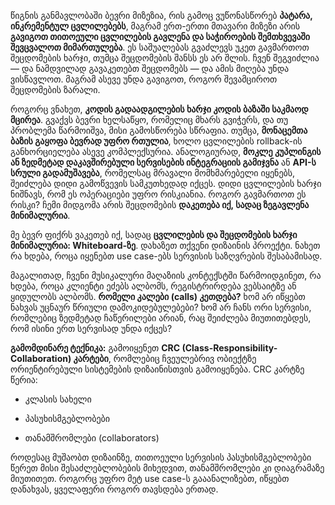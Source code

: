 წიგნის განმავლობაში ბევრი მიზეზია, რის გამოც ვუწონასწორებ **პატარა, ინკრემენტულ ცვლილებებს**, მაგრამ ერთ-ერთი მთავარი მიზეზი არის **გავიგოთ თითოეული ცვლილების გავლენა და საჭიროების შემთხვევაში შევცვალოთ მიმართულება**. ეს საშუალებას გვაძლევს უკეთ გავმართოთ შეცდომების ხარჯი, თუმცა შეცდომების შანსს ეს არ შლის. ჩვენ შეგვიძლია — და ნამდვილად გავაკეთებთ შეცდომებს — და ამის მიღება უნდა ვისწავლოთ. მაგრამ ასევე უნდა გავიგოთ, როგორ შევამციროთ შეცდომების ზარალი.

როგორც ვნახეთ, **კოდის გადაადგილების ხარჯი კოდის ბაზაში საკმაოდ მცირეა**. გვაქვს ბევრი ხელსაწყო, რომელიც მხარს გვიჭერს, და თუ პრობლემა წარმოიშვა, მისი გამოსწორება სწრაფია. თუმცა, **მონაცემთა ბაზის გაყოფა ბევრად უფრო რთულია**, ხოლო ცვლილების rollback-ის განხორციელება ასევე კომპლექსურია. ანალოგიურად, **მოკლე კუპლინგის ან ზედმეტად დაკავშირებული სერვისების ინტეგრაციის გამიჯვნა** ან **API-ს სრული გადამუშავება**, რომელსაც მრავალი მომხმარებელი იყენებს, შეიძლება დიდი გამოწვევის სამკუთხედად იქცეს. დიდი ცვლილების ხარჯი ნიშნავს, რომ ეს ოპერაციები უფრო რისკიანია. როგორ გავმართოთ ეს რისკი? ჩემი მიდგომა არის შეცდომების **დაკეთება იქ, სადაც ზეგავლენა მინიმალურია**.

მე ბევრ ფიქრს ვაკეთებ იქ, სადაც **ცვლილების და შეცდომების ხარჯი მინიმალურია: Whiteboard-ზე**. დახაზეთ თქვენი დიზაინის პროექტი. ნახეთ რა ხდება, როცა იყენებთ use case-ებს სერვისის საზღვრების შესაბამისად.

მაგალითად, ჩვენი მუსიკალური მაღაზიის კონტექსტში წარმოიდგინეთ, რა ხდება, როცა კლიენტი ეძებს ალბომს, რეგისტრირდება ვებსაიტზე ან ყიდულობს ალბომს. **რომელი კალები (calls) კეთდება?** ხომ არ იწყებთ ნახვას უცნაურ წრიული დამოკიდებულებები? ხომ არ ჩანს ორი სერვისი, რომლებიც ზედმეტად ჩაწერილები არიან, რაც შეიძლება მიუთითებდეს, რომ ისინი ერთ სერვისად უნდა იქცეს?

**გამომდინარე ტექნიკა:** გამოიყენეთ **CRC (Class-Responsibility-Collaboration) კარტები**, რომლებიც ჩვეულებრივ ობიექტზე ორიენტირებული სისტემების დიზაინისთვის გამოიყენება. CRC კარტზე წერია:

- კლასის სახელი
    
- პასუხისმგებლობები
    
- თანამშრომლები (collaborators)
    

როდესაც მუშაობთ დიზაინზე, თითოეული სერვისის პასუხისმგებლობები წერეთ მისი შესაძლებლობების მიხედვით, თანამშრომლები კი დიაგრამაზე მიუთითეთ. როგორც უფრო მეტ use case-ს გააანალიზებთ, იწყებთ დანახვას, ყველაფერი როგორ თავსდება ერთად.